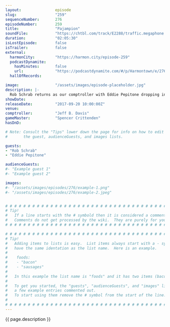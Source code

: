 ```yaml
---
layout:               episode
slug:                 "259"
sequenceNumber:       276
episodeNumber:        259
title:                "Pajampion"
soundFile:            "https://chtbl.com/track/E2288/traffic.megaphone.fm/STA5061221157.mp3?updated=1596589169"
duration:             "02:05:30"
isLostEpisode:        false
isTrailer:            false
external:
  harmonCity:         "https://harmon.city/episode-259"
  podcastDynamite:
    hasMinutes:       false
    url:              "https://podcastdynamite.com/#/p/Harmontown/e/276/259"
  hallOfRecords:      

image:                "/assets/images/episode-placeholder.jpg"
description: |-
  Rob Schrab returns as our comptroller with Eddie Pepitone dropping in to discuss comedy. Rob and Dan weigh in on biometrics, then the role playing gang shouts their way through an adventure.
showDate:             
releaseDate:          "2017-09-20 10:00:00Z"
venue:                
comptroller:          "Jeff B. Davis"
gameMaster:           "Spencer Crittenden"
hasDnD:               

# Note: Consult the "Tips" lower down the page for info on how to edit
#       the guest, audienceGuests, and images lists.

guests:
- "Rob Schrab"
- "Eddie Pepitone"

audienceGuests:
#- "Example guest 1"
#- "Example guest 2"

images:
#- "/assets/images/episodes/276/example-1.png"
#- "/assets/images/episodes/276/example-2.jpeg"


# # # # # # # # # # # # # # # # # # # # # # # # # # # # # # # # # # # # # # # # # # # # #
# Tip!
#   If a line starts with the # symbold then it is considered a comment.
#   Comments do not get processed by the wiki.  They are purely for your information.
# # # # # # # # # # # # # # # # # # # # # # # # # # # # # # # # # # # # # # # # # # # # #

# # # # # # # # # # # # # # # # # # # # # # # # # # # # # # # # # # # # # # # # # # # # #
# Tip!
#   Adding items to lists is easy.  List items always start with a - symbol and have
#   have the same identation as the list name.  Here is an example.
#
#    foods:
#    - "bacon"
#    - "sausages"
#
#   In this example the list name is "foods" and it has two items (bacon, and sausages).
#
#   To get you started, the "guests", "audienceGuests", and "images" lists below have
#   a few example entries commented out.
#   To start using them remove the # symbol from the start of the line.
#
# # # # # # # # # # # # # # # # # # # # # # # # # # # # # # # # # # # # # # # # # # # # #
---
```


<!-- The episode description will be rendered here -->
{{ page.description }}

<!-- Add your content BELOW here -->
<!-- vvvvvvvvvvvvvvvvvvvvvvvvvvv -->




<!-- ^^^^^^^^^^^^^^^^^^^^^^^^^^^ -->
<!-- Add your content ABOVE here -->

<!-- The episode gallery will be rendered here -->